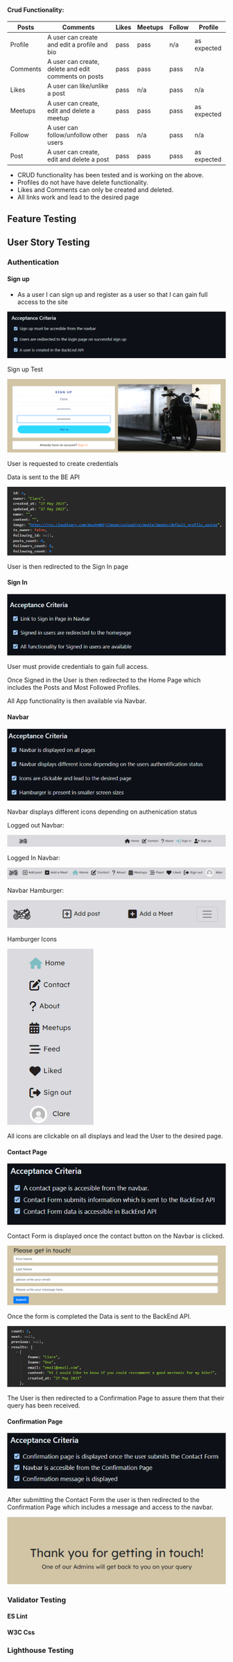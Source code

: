 #### Crud Functionality:
|Posts| Comments | Likes | Meetups | Follow | Profile |
|---|---|---|---|---|---|
|Profile|A user can create and edit a profile and bio|pass|pass|n/a|as expected|
|Comments|A user can create, delete and edit comments on posts|pass|pass|pass|n/a|
|Likes|A user can like/unlike a post|pass|n/a|pass|n/a|
|Meetups|A user can create, edit and delete a meetup|pass|pass|pass|as expected|
|Follow|A user can follow/unfollow other users|pass|n/a|pass|n/a|
|Post|A user can create, edit and delete a post|pass|pass|pass|as expected|
- CRUD functionality has been tested and is working on the above. 
- Profiles do not have have delete functionality.
- Likes and Comments can only be created and deleted.
- All links work and lead to the desired page

## Feature Testing

## User Story Testing

### Authentication

#### Sign up
- As a user I can sign up and register as a user so that I can gain full access to the site

![Sign up](/src/assets/testing_screenshots/Sign-up-crit.png)


Sign up Test

![Sign Up Test](src/assets/testing_screenshots/Sign%20up-testing.png)

User is requested to create credentials

Data is sent to the BE API

![BE Profile](src/assets/testing_screenshots/profile-be-data.png)

User is then redirected to the Sign In page

#### Sign In

![Sign In Criteria](src/assets/testing_screenshots/Sign-in-crit.png)

User must provide credentials to gain full access.

Once Signed in the User is then redirected to the Home Page which includes the Posts and Most Followed Profiles.

All App functionality is then available via Navbar. 

#### Navbar

![Navbar Criteria](src/assets/testing_screenshots/navbar-crit.png)

Navbar displays different icons depending on authenication status

Logged out Navbar: 

![Logged Out Navbar](src/assets/readme_screenshots/navbar-loggedout.png)

Logged In Navbar: 

![Logged In Navbar](src/assets/readme_screenshots/navbar-loggedin.png)

Navbar Hamburger:

![Navbar Hamburger](src/assets/testing_screenshots/navbar-hamburger.png)

Hamburger Icons

![Hamburger Icons](src/assets/testing_screenshots/hamburger-icons.png)

All icons are clickable on all displays and lead the User to the desired page.

#### Contact Page

![Contact Criteria](src/assets/testing_screenshots/contact-crit.png)

Contact Form is displayed once the contact button on the Navbar is clicked.

![Contact Form](src/assets/testing_screenshots/contact-form-test.png)

Once the form is completed the Data is sent to the BackEnd API.

![Contact Data](src/assets/testing_screenshots/contact-be-data.png)

The User is then redirected to a Confirmation Page to assure them that their query has been received.

#### Confirmation Page

![Confirmation Criteria](src/assets/testing_screenshots/confirmation-crit.png)

After submitting the Contact Form the user is then redirected to the Confirmation Page which includes a message and access to the navbar.

![Confirmation Page](src/assets/testing_screenshots/confirmation-test.png)






### Validator Testing

#### ES Lint

#### W3C Css

### Lighthouse Testing 